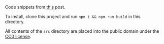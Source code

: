 Code snippets from [this](https://medium.com/@JosephJnk/higher-kinded-polymorphism-with-javascript-and-flow-in-depth-da8d303b5854) post.

To install, clone this project and run `npm i && npm run build` in this directory.

All contents of the `src` directory are placed into the public domain under the [CC0 license](https://creativecommons.org/share-your-work/public-domain/cc0/).
